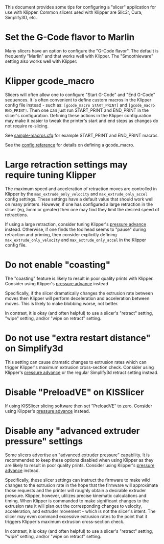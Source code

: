 This document provides some tips for configuring a "slicer" application for use
with Klipper. Common slicers used with Klipper are Slic3r, Cura, Simplify3D,
etc.

# Set the G-Code flavor to Marlin

Many slicers have an option to configure the "G-Code flavor". The default is
frequently "Marlin" and that works well with Klipper. The "Smoothieware" setting
also works well with Klipper.

# Klipper gcode_macro

Slicers will often allow one to configure "Start G-Code" and "End G-Code"
sequences. It is often convenient to define custom macros in the Klipper config
file instead - such as: `[gcode_macro START_PRINT]` and `[gcode_macro END_PRINT]`.
Then one can just run START_PRINT and END_PRINT in the slicer's configuration.
Defining these actions in the Klipper configuration may make it easier to tweak
the printer's start and end steps as changes do not require re-slicing.

See [sample-macros.cfg](../config/sample-macros.cfg) for example START_PRINT and
END_PRINT macros.

See the [config reference](Config_Reference.md#gcode_macro) for details on
defining a gcode_macro.

# Large retraction settings may require tuning Klipper

The maximum speed and acceleration of retraction moves are controlled in Klipper
by the `max_extrude_only_velocity` and `max_extrude_only_accel` config settings.
These settings have a default value that should work well on many printers.
However, if one has configured a large retraction in the slicer (eg, 5mm or
greater) then one may find they limit the desired speed of retractions.

If using a large retraction, consider tuning Klipper's [pressure
advance](Pressure_Advance.md) instead. Otherwise, if one finds the toolhead
seems to "pause" during retraction and priming, then consider explicitly
defining `max_extrude_only_velocity` and `max_extrude_only_accel` in the Klipper
config file.

# Do not enable "coasting"

The "coasting" feature is likely to result in poor quality prints with Klipper.
Consider using Klipper's [pressure advance](Pressure_Advance.md) instead.

Specifically, if the slicer dramatically changes the extrusion rate between
moves then Klipper will perform deceleration and acceleration between moves.
This is likely to make blobbing worse, not better.

In contrast, it is okay (and often helpful) to use a slicer's "retract" setting,
"wipe" setting, and/or "wipe on retract" setting.

# Do not use "extra restart distance" on Simplify3d

This setting can cause dramatic changes to extrusion rates which can trigger
Klipper's maximum extrusion cross-section check. Consider using Klipper's
[pressure advance](Pressure_Advance.md) or the regular Simplify3d retract
setting instead.

# Disable "PreloadVE" on KISSlicer

If using KISSlicer slicing software then set "PreloadVE" to zero. Consider using
Klipper's [pressure advance](Pressure_Advance.md) instead.

# Disable any "advanced extruder pressure" settings

Some slicers advertise an "advanced extruder pressure" capability. It is
recommended to keep these options disabled when using Klipper as they are likely
to result in poor quality prints. Consider using Klipper's [pressure
advance](Pressure_Advance.md) instead.

Specifically, these slicer settings can instruct the firmware to make wild
changes to the extrusion rate in the hope that the firmware will approximate
those requests and the printer will roughly obtain a desirable extruder
pressure. Klipper, however, utilizes precise kinematic calculations and timing.
When Klipper is commanded to make significant changes to the extrusion rate it
will plan out the corresponding changes to velocity, acceleration, and extruder
movement - which is not the slicer's intent. The slicer may even command
excessive extrusion rates to the point that it triggers Klipper's maximum
extrusion cross-section check.

In contrast, it is okay (and often helpful) to use a slicer's "retract" setting,
"wipe" setting, and/or "wipe on retract" setting.
